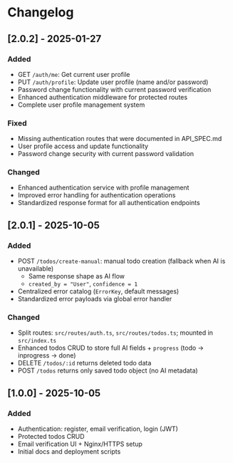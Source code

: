 # Changelog

## [2.0.2] - 2025-01-27
### Added
- GET `/auth/me`: Get current user profile
- PUT `/auth/profile`: Update user profile (name and/or password)
- Password change functionality with current password verification
- Enhanced authentication middleware for protected routes
- Complete user profile management system

### Fixed
- Missing authentication routes that were documented in API_SPEC.md
- User profile access and update functionality
- Password change security with current password validation

### Changed
- Enhanced authentication service with profile management
- Improved error handling for authentication operations
- Standardized response format for all authentication endpoints

## [2.0.1] - 2025-10-05
### Added
- POST `/todos/create-manual`: manual todo creation (fallback when AI is unavailable)
  - Same response shape as AI flow
  - `created_by = "User"`, `confidence = 1`
- Centralized error catalog (`ErrorKey`, default messages)
- Standardized error payloads via global error handler

### Changed
- Split routes: `src/routes/auth.ts`, `src/routes/todos.ts`; mounted in `src/index.ts`
- Enhanced todos CRUD to store full AI fields + `progress` (todo → inprogress → done)
- DELETE `/todos/:id` returns deleted todo data
- POST `/todos` returns only saved todo object (no AI metadata)

## [1.0.0] - 2025-10-05
### Added
- Authentication: register, email verification, login (JWT)
- Protected todos CRUD
- Email verification UI + Nginx/HTTPS setup
- Initial docs and deployment scripts

